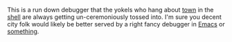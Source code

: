 This is a run down debugger that the yokels who hang about [town][1] in the
[shell][2] are always getting un-ceremoniously tossed into. I'm sure you
decent city folk would likely be better served by a right fancy debugger in
[Emacs][3] or [something][4].

[1]: https://github.com/nibbula/yew/
[2]: https://github.com/nibbula/yew/lish/
[3]: https://github.com/slime/slime
[4]: https://github.com/joaotavora/sly
